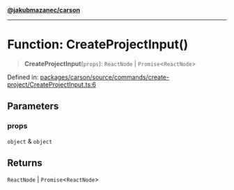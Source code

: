 [**@jakubmazanec/carson**](../README.md)

---

# Function: CreateProjectInput()

> **CreateProjectInput**(`props`): `ReactNode` \| `Promise`\<`ReactNode`\>

Defined in:
[packages/carson/source/commands/create-project/CreateProjectInput.ts:6](https://github.com/jakubmazanec/tools/blob/b189bd808f93a39eacbf7e401a82a754c5ce3b63/packages/carson/source/commands/create-project/CreateProjectInput.ts#L6)

## Parameters

### props

`object` & `object`

## Returns

`ReactNode` \| `Promise`\<`ReactNode`\>

